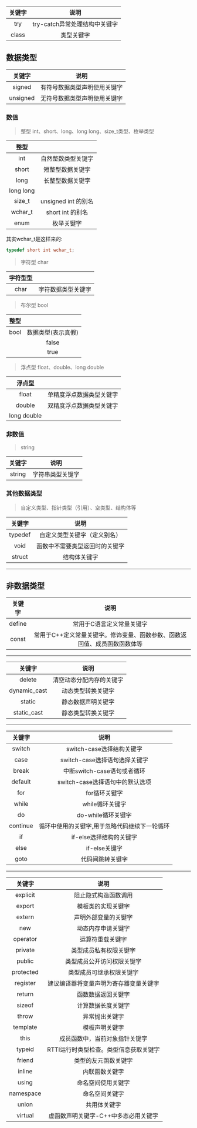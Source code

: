 
| 关键字 | 说明 |
| :---: | :---: |
| try | try-catch异常处理结构中关键字 |
| class | 类型关键字 |

## 数据类型

| 关键字 | 说明 |
| :---: | :---: |
| signed | 有符号数据类型声明使用关键字 |
| unsigned | 无符号数据类型声明使用关键字 |

### 数值

> 整型
> int、short、long、long long、size_t类型、枚举类型

| 整型 | |
|:---: | :---: |
| int | 自然整数类型关键字 |
| short | 短整型数据关键字 |
| long | 长整型数据关键字 |
| long long | |
| size_t | unsigned int 的别名 |
| wchar_t | short int 的别名|
| enum | 枚举关键字 |

其实wchar_t是这样来的:
```c++
typedef short int wchar_t;
```

> 字符型
> char

| 字符型型 | |
|:---: | :---: |
| char | 字符数据类型关键字 |

> 布尔型
> bool

| 整型 | |
|:---: | :---: |
| bool | 数据类型(表示真假) |
| |false | bool类型的假值 |
| |true | bool类型的真值 |

> 浮点型
> float、double、long double

| 浮点型 | |
| :---: | :---: |
| float | 单精度浮点数据类型关键字 |
| double | 双精度浮点数据类型关键字 |
|long double| |

### 非数值
> string

| 关键字 | 说明 |
| :---: | :---: |
|string|字符串类型关键字|

### 其他数据类型

> 自定义类型、指针类型（引用）、空类型、结构体等

| 关键字 | 说明 |
| :---: | :---: |
| typedef | 自定义类型关键字（定义别名） |
| void | 函数中不需要类型返回时的关键字 |
|struct | 结构体关键字 |

-------------------------------------------------------
## 非数据类型

| 关键字 | 说明 |
| :---: | :---: |
| define | 常用于C语言定义常量关键字|
| const | 常用于C++定义常量关键字。修饰变量、函数参数、函数返回值、成员函数函数体等|

-------------------------------------------------------

| 关键字 | 说明 |
| :---: | :---: |
| delete |  清空动态分配内存的关键字 |
| dynamic_cast | 动态类型转换关键字 |
| static | 静态数据声明关键字 |
| static_cast | 静态类型转换关键字 |

-----------------------------------------------------------------------

| 关键字 | 说明 |
| :---: | :---: |
| switch | switch-case选择结构关键字 |
| case | switch-case选择语句选择关键字 |
| break | 中断switch-case语句或者循环 |
| default | switch-case选择语句中的默认选项 |
| for | for循环关键字 |
| while | while循环关键字 |
| do | do-while循环关键字 |
| continue | 循环中使用的关键字,用于忽略代码继续下一轮循环 |
| if | if-else选择结构的关键字 |
| else | if-else关键字 |
| goto | 代码间跳转关键字 |

-----------------------------------------------------------------------

| 关键字 | 说明 |
| :---: | :---: |
| explicit | 阻止隐式构造函数调用 |
| export |模板类的实现关键字 |
| extern | 声明外部变量的关键字 |
| new | 动态内存申请关键字 |
| operator | 运算符重载关键字 |
| private | 类型成员私有权限关键字 |
| public |类型成员公开访问权限关键字 |
| protected | 类型成员可继承权限关键字 |
| register | 建议编译器将变量声明为寄存器变量关键字 |
| return | 函数数据返回关键字 |
| sizeof | 计算数据长度关键字 |
| throw | 异常抛出关键字 |
| template | 模板声明关键字 |
| this | 成员函数中，当前对象指针关键字 |
| typeid | RTTI运行时类型检查。类型信息获取关键字 |
| friend | 类型的友元函数关键字 |
| inline | 内联函数关键字 |
| using | 命名空间使用关键字 |
| namespace | 命名空间关键字 |
| union | 共用体关键字 |
| virtual | 虚函数声明关键字-C++中多态必用关键字 |